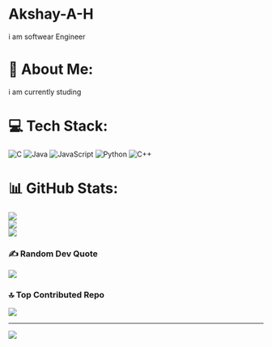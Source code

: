 # Akshay-A-H
i am softwear Engineer
# 💫 About Me:
i am currently studing<br>


# 💻 Tech Stack:
![C](https://img.shields.io/badge/c-%2300599C.svg?style=plastic&logo=c&logoColor=white) ![Java](https://img.shields.io/badge/java-%23ED8B00.svg?style=plastic&logo=openjdk&logoColor=white) ![JavaScript](https://img.shields.io/badge/javascript-%23323330.svg?style=plastic&logo=javascript&logoColor=%23F7DF1E) ![Python](https://img.shields.io/badge/python-3670A0?style=plastic&logo=python&logoColor=ffdd54) ![C++](https://img.shields.io/badge/c++-%2300599C.svg?style=plastic&logo=c%2B%2B&logoColor=white)
# 📊 GitHub Stats:
![](https://github-readme-stats.vercel.app/api?username=Akshayhifi&theme=dark&hide_border=false&include_all_commits=true&count_private=true)<br/>
![](https://github-readme-streak-stats.herokuapp.com/?user=Akshayhifi&theme=dark&hide_border=false)<br/>
![](https://github-readme-stats.vercel.app/api/top-langs/?username=Akshayhifi&theme=dark&hide_border=false&include_all_commits=true&count_private=true&layout=compact)

### ✍️ Random Dev Quote
![](https://quotes-github-readme.vercel.app/api?type=horizontal&theme=radical)

### 🔝 Top Contributed Repo
![](https://github-contributor-stats.vercel.app/api?username=Akshayhifi&limit=5&theme=dark&combine_all_yearly_contributions=true)

---
[![](https://visitcount.itsvg.in/api?id=Akshayhifi&icon=5&color=0)](https://visitcount.itsvg.in)

<!-- Proudly created with GPRM ( https://gprm.itsvg.in ) -->
